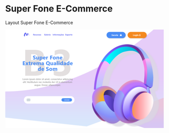 # Super Fone E-Commerce
Layout Super Fone E-Commerce

![Alt text](https://github.com/nestorjunior/superfone-commerce/blob/master/img/Home.png?raw=true "Title")

